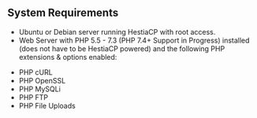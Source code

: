 ## System Requirements
* Ubuntu or Debian server running HestiaCP with root access.
* Web Server with PHP 5.5 - 7.3 (PHP 7.4+ Support in Progress) installed (does not have to be HestiaCP powered) and the following PHP extensions & options enabled:
 - PHP cURL
 - PHP OpenSSL
 - PHP MySQLi
 - PHP FTP
 - PHP File Uploads
